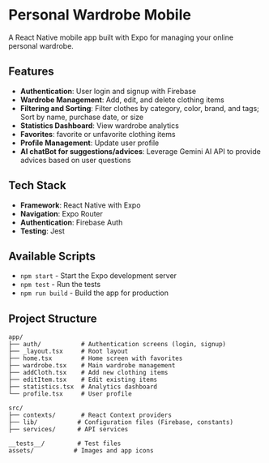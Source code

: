 # Personal Wardrobe Mobile

A React Native mobile app built with Expo for managing your online personal wardrobe.

## Features

- **Authentication**: User login and signup with Firebase
- **Wardrobe Management**: Add, edit, and delete clothing items
- **Filtering and Sorting**: Filter clothes by category, color, brand, and tags; Sort by name, purchase date, or size
- **Statistics Dashboard**: View wardrobe analytics
- **Favorites**: favorite or unfavorite clothing items
- **Profile Management**: Update user profile
- **AI chatBot for suggestions/advices**: Leverage Gemini AI API to provide advices based on user questions

## Tech Stack

- **Framework**: React Native with Expo
- **Navigation**: Expo Router
- **Authentication**: Firebase Auth
- **Testing**: Jest

## Available Scripts

- `npm start` - Start the Expo development server
- `npm test` - Run the tests
- `npm run build` - Build the app for production

## Project Structure

```
app/
├── auth/           # Authentication screens (login, signup)
├── _layout.tsx     # Root layout
├── home.tsx        # Home screen with favorites
├── wardrobe.tsx    # Main wardrobe management
├── addCloth.tsx    # Add new clothing items
├── editItem.tsx    # Edit existing items
├── statistics.tsx  # Analytics dashboard
└── profile.tsx     # User profile

src/
├── contexts/       # React Context providers
├── lib/           # Configuration files (Firebase, constants)
├── services/      # API services

__tests__/         # Test files
assets/           # Images and app icons
```
